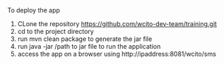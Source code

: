 To deploy the app

1. CLone the repository https://github.com/wcito-dev-team/training.git
2. cd to the project directory 
3. run mvn clean package to generate the jar file
4. run java -jar /path to jar file to run the application
5. access the app on a browser using http://ipaddress:8081/wcito/sms